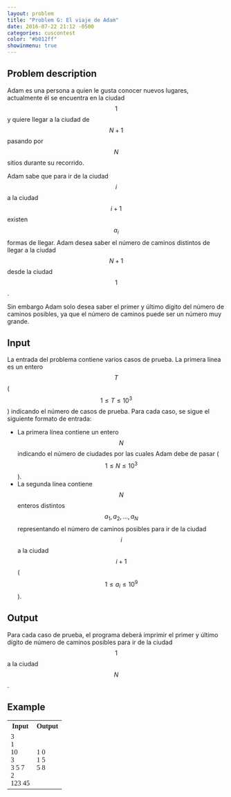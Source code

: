 ```yaml
---
layout: problem
title: "Problem G: El viaje de Adam"
date: 2016-07-22 21:12 -0500
categories: cuscontest
color: "#b012ff"
showinmenu: true
---
```


## Problem description

Adam es una persona a quien le gusta conocer nuevos lugares, actualmente él se encuentra en la ciudad $$1$$ y quiere llegar a la ciudad de $$N + 1$$ pasando por $$N$$ sitios durante su recorrido. 

Adam sabe que para ir de la ciudad $$i$$  a la ciudad $$i + 1$$ existen $$a_i$$ formas de llegar. Adam desea saber el número de caminos distintos de llegar a la ciudad $$N + 1$$ desde la ciudad $$1$$. 

Sin embargo Adam solo desea saber el primer y último dígito del número de caminos posibles, ya que el número de caminos puede ser un número muy grande.

## Input

La entrada del problema contiene varios casos de prueba. La primera línea es un entero $$T$$ ($$1 \leq T \leq 10^3$$) indicando el número de casos de prueba. Para cada caso, se sigue el siguiente formato de entrada:

  * La primera línea contiene un entero $$N$$ indicando el número de ciudades por las cuales Adam debe de pasar ($$1 \leq N \leq 10^3$$).
  * La segunda línea contiene $$N$$ enteros distintos $$a_1, a_2, \dots, a_N$$ representando el número de caminos posibles para ir de la ciudad $$i$$ a la ciudad $$i+1$$ ($$1 \leq a_i \leq 10^9$$).

## Output

Para cada caso de prueba, el programa deberá imprimir el primer y último dígito de número de caminos posibles para ir de la ciudad $$1$$ a la ciudad $$N$$.

## Example

<div class="panel panel-default">
  <table class="table" style="font-family:'Lucida Console',monoscape;">
    <tr>
      <th> Input </th>
      <th> Output </th>
    </tr>
    <tr>
      <td>
        3<br>
        1<br>
        10<br>
        3<br>
        3 5 7<br>
        2<br>
        123 45<br>
      </td>
      <td> 
        1 0<br>
        1 5<br>
        5 8<br>
      </td>
    </tr>
  </table>
</div>
